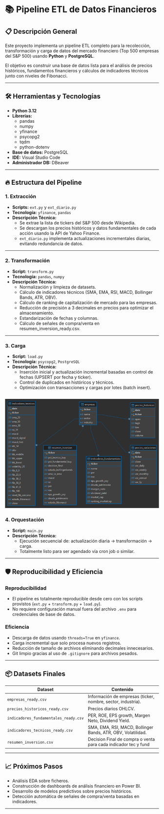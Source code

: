 # 📚 Pipeline ETL de Datos Financieros

## 📋 Descripción General

Este proyecto implementa un pipeline ETL completo para la recolección, transformación y carga de datos del mercado financiero (Top 500 empresas del S&P 500) usando **Python** y **PostgreSQL**.

El objetivo es construir una base de datos lista para el análisis de precios históricos, fundamentos financieros y cálculos de indicadores técnicos junto con niveles de Fibonacci.

---

## 🛠️ Herramientas y Tecnologías

- **Python 3.12**
- **Librerías:**
  - pandas
  - numpy
  - yfinance
  - psycopg2
  - tqdm
  - python-dotenv
- **Base de datos:** PostgreSQL
- **IDE:** Visual Studio Code
- **Administrador DB:** DBeaver

---

## 🔥 Estructura del Pipeline

### 1. Extracción

- **Scripts:** `ext.py` y `ext_diario.py`
- **Tecnología:** `yfinance`, `pandas`
- **Descripción Técnica:**
  - Se extrae la lista de tickers del S&P 500 desde Wikipedia.
  - Se descargan los precios históricos y datos fundamentales de cada acción usando la API de Yahoo Finance.
  - `ext_diario.py` implementa actualizaciones incrementales diarias, evitando redundancia de datos.

---

### 2. Transformación

- **Script:** `transform.py`
- **Tecnología:** `pandas`, `numpy`
- **Descripción Técnica:**
  - Normalización y limpieza de datasets.
  - Cálculo de indicadores técnicos (SMA, EMA, RSI, MACD, Bollinger Bands, ATR, OBV).
  - Cálculo de ranking de capitalización de mercado para las empresas.
  - Reducción de precisión a 3 decimales en precios para optimizar el almacenamiento.
  - Estandarización de fechas y columnas.
  -	Cálculo de señales de compra/venta en resumen_inversion_ready.csv.

---

### 3. Carga

- **Script:** `load.py`
- **Tecnología:** `psycopg2`, `PostgreSQL`
- **Descripción Técnica:**
  - Inserción inicial y actualización incremental basadas en control de fechas (UPSERT por fecha y ticker).
  - Control de duplicados en históricos y técnicos.
  - Optimización con transacciones y cargas por lotes (batch insert).

![alt text](image.png)
---

### 4. Orquestación

- **Script:** `main.py`
- **Descripción Técnica:**
  - Ejecución secuencial de: actualización diaria → transformación → carga.
  - Totalmente listo para ser agendado vía cron job o similar.

---

## 🛡️ Reproducibilidad y Eficiencia

### Reproducibilidad
- El pipeline es totalmente reproducible desde cero con los scripts provistos (`ext.py` + `transform.py` + `load.py`).
- No requiere configuración manual fuera del archivo `.env` para credenciales de base de datos.

### Eficiencia
- Descarga de datos usando `threads=True` en `yfinance`.
- Carga incremental que solo procesa nuevos registros.
- Reducción de tamaño de archivos eliminando decimales innecesarios.
- Git limpio gracias al uso de `.gitignore` para archivos pesados.

---

## 📦 Datasets Finales

| Dataset                          | Contenido                                                        |
|-----------------------------------|-------------------------------------------------------------------|
| `empresas_ready.csv`              | Información de empresas (ticker, nombre, sector, industria).     |
| `precios_historicos_ready.csv`    | Precios diarios OHLCV.                                            |
| `indicadores_fundamentales_ready.csv` | PER, ROE, EPS growth, Margen Neto, Dividend Yield.         |
| `indicadores_tecnicos_ready.csv`  | SMA, EMA, RSI, MACD, Bollinger Bands, ATR, OBV, Volatilidad.      |
| `resumen_inversion.csv`           | Decision Final de compra o venta para cada indicador tec y fund  |

---

## 📈 Próximos Pasos

- Análisis EDA sobre ficheros.
- Construcción de dashboards de análisis financiero en Power BI.
- Desarrollo de modelos predictivos sobre precios históricos.
- Detección automática de señales de compra/venta basadas en indicadores.

---

